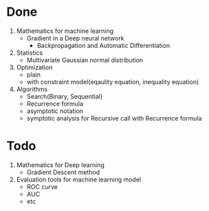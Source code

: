 # Done

1. Mathematics for machine learning
    - Gradient in a Deep neural network
        - Backpropagation and Automatic Differentiation
2. Statistics
    - Multivariate Gaussian normal distribution
3. Optimization
    - plain
    - with constraint model(eqaulity equation, inequality equation)
4. Algorithms
    - Search(Binary, Sequential)
    - Recurrence formula
    - asymptotic notation
    - symptotic analysis for Recursive call with Recurrence formula

# Todo

1. Mathematics for Deep learning
    - Gradient Descent method
2. Evaluation tools for machine learning model
    - ROC curve
    - AUC
    - etc
